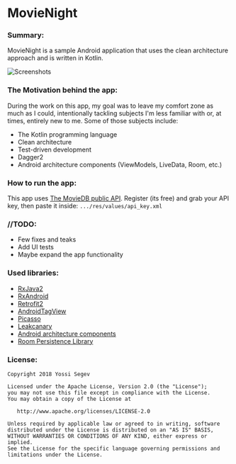 # MovieNight

### Summary: ###
MovieNight is a sample Android application that uses the clean architecture approach and is written in Kotlin.

![Screenshots](https://github.com/mrsegev/MovieNight/blob/master/screenshots/screens.jpg)

### The Motivation behind the app: ###
During the work on this app, my goal was to leave my comfort zone as much as I could, intentionally tackling subjects I'm less familiar with or, at times, entirely new to me.
Some of those subjects include:
- The Kotlin programming language
- Clean architecture
- Test-driven development
- Dagger2
- Android architecture components (ViewModels, LiveData, Room, etc.)

### How to run the app: ###
This app uses [The MovieDB public API](https://developers.themoviedb.org/3/getting-started/introduction).
Register (its free) and grab your API key, 
then paste it inside: `.../res/values/api_key.xml`

### //TODO: ###
- Few fixes and teaks
- Add UI tests
- Maybe expand the app functionality

### Used libraries: ###
- [RxJava2](https://github.com/ReactiveX/RxJava)
- [RxAndroid](https://github.com/ReactiveX/RxAndroid)
- [Retrofit2](https://github.com/square/retrofit)
- [AndroidTagView](https://github.com/whilu/AndroidTagView)
- [Picasso](https://github.com/square/picasso)
- [Leakcanary](https://github.com/square/leakcanary)
- [Android architecture components](https://developer.android.com/topic/libraries/architecture/index.html)
- [Room Persistence Library](https://developer.android.com/topic/libraries/architecture/room.html)

### License: ###
~~~~
Copyright 2018 Yossi Segev

Licensed under the Apache License, Version 2.0 (the "License");
you may not use this file except in compliance with the License.
You may obtain a copy of the License at

   http://www.apache.org/licenses/LICENSE-2.0

Unless required by applicable law or agreed to in writing, software
distributed under the License is distributed on an "AS IS" BASIS,
WITHOUT WARRANTIES OR CONDITIONS OF ANY KIND, either express or implied.
See the License for the specific language governing permissions and
limitations under the License.
~~~~

